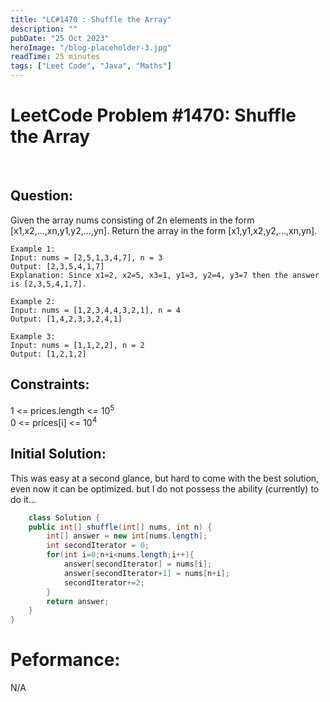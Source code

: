 ```yaml
---
title: "LC#1470 : Shuffle the Array"
description: ""
pubDate: "25 Oct 2023"
heroImage: "/blog-placeholder-3.jpg"
readTime: 25 minutes
tags: ["Leet Code", "Java", "Maths"]
---
```


# <b> LeetCode Problem #1470: Shuffle the Array</b>

<br>

## Question: <br/>

<p class="pl-6">
    Given the array nums consisting of 2n elements in the form [x1,x2,...,xn,y1,y2,...,yn].
    Return the array in the form [x1,y1,x2,y2,...,xn,yn].
</p>
<p>
   
    Example 1:
    Input: nums = [2,5,1,3,4,7], n = 3
    Output: [2,3,5,4,1,7] 
    Explanation: Since x1=2, x2=5, x3=1, y1=3, y2=4, y3=7 then the answer is [2,3,5,4,1,7].

    Example 2:
    Input: nums = [1,2,3,4,4,3,2,1], n = 4
    Output: [1,4,2,3,3,2,4,1]

    Example 3:
    Input: nums = [1,1,2,2], n = 2
    Output: [1,2,1,2]

</p>

## Constraints: <br/>

<p class="ml-6 bg-slate-300 rounded-md w-fit px-4">
1 <= prices.length <= 10<sup>5</sup> <br/>
0 <= prices[i] <= 10<sup>4</sup>
</p>

## Initial Solution:

<p class="pl-6">
    This was easy at a second glance, but hard to come with the best solution, even now it can be optimized. but I do not possess the ability (currently) to do it...
</p>

```java
    class Solution {
    public int[] shuffle(int[] nums, int n) {
        int[] answer = new int[nums.length];
        int secondIterator = 0;
        for(int i=0;n+i<nums.length;i++){
            answer[secondIterator] = nums[i];
            answer[secondIterator+1] = nums[n+i];
            secondIterator+=2;
        }
        return answer;
    }
}
```

# Peformance:

N/A

